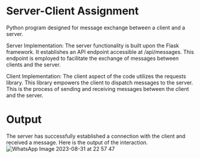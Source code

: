 # Server-Client Assignment
Python program designed for message exchange between a client and a server.

Server Implementation: The server functionality is built upon the Flask framework. It establishes an API endpoint accessible at /api/messages. 
This endpoint is employed to facilitate the exchange of messages between clients and the server.

Client Implementation: The client aspect of the code utilizes the requests library. 
This library empowers the client to dispatch messages to the server. 
This is the process of sending and receiving messages between the client and the server.

# Output
The server has successfully established a connection with the client and received a message. Here is the output of the interaction.
![WhatsApp Image 2023-08-31 at 22 57 47](https://github.com/Rishika0702/Server-Client/assets/73593792/b7c27616-b1c1-4993-a65c-f2be66326174)
